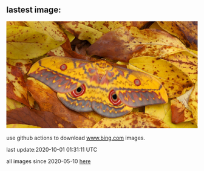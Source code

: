 ## lastest image:
![](images/LaragangaMoth.jpg)

use github actions to download www.bing.com images.

last update:2020-10-01 01:31:11 UTC

all images since 2020-05-10 [here](https://github.com/counter2015/bing-daily-images/tree/master/images) 
